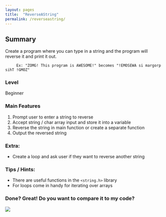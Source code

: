 ```yaml
---
layout: pages
title:  "ReverseAString"
permalink: /reverseastring/
---
```


## Summary 

Create a program where you can type in a string and the program will reverse it and print it out.

         Ex: "ZOMG! This program is AWESOME!" becomes "!EMOSEWA si margorp sihT !GMOZ"
         
### Level
Beginner
         
### Main Features
1. Prompt user to enter a string to reverse
2. Accept string / char array input and store it into a variable
3. Reverse the string in main function or create a separate function
4. Output the reversed string

### Extra:
* Create a loop and ask user if they want to reverse another string
         
### Tips / Hints:
- There are useful functions in the `<string.h>` library
- For loops come in handy for iterating over arrays

### Done? Great! Do you want to compare it to my code?
[<img src="https://dabuttonfactory.com/button.png?t=See+Code&f=Roboto&ts=24&tc=444&hp=20&vp=8&c=5&bgt=unicolored&bgc=9ddcff&be=1&bs=1&bc=999">](https://jeungsook.github.io/cs135/reverseastringcode/)
